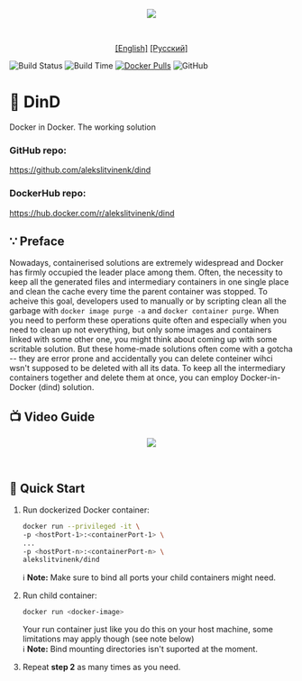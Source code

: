 <p align=center><img src="https://alekslitvinenk.github.io/dind/DinD-NewLogo.png"></p><br>

<p align="center">
<a href="https://github.com/alekslitvinenk/dind/blob/master/README.md">[English]</a>
<a href="https://github.com/alekslitvinenk/dind/blob/master/docs/README_RU.md">[Русский]</a>
<br>

![Build Status](http://cicd.dockovpn.io/build/dind)
![Build Time](http://cicd.dockovpn.io/built/dind)
[![Docker Pulls](https://img.shields.io/docker/pulls/alekslitvinenk/dind.svg)](https://hub.docker.com/r/alekslitvinenk/dind/)
![GitHub](https://img.shields.io/github/license/alekslitvinenk/dind)

# 💎 DinD
Docker in Docker. The working solution

### GitHub repo:
https://github.com/alekslitvinenk/dind
### DockerHub repo:
https://hub.docker.com/r/alekslitvinenk/dind

## ∵ Preface
Nowadays, containerised solutions are extremely widespread and Docker has firmly occupied the leader place among them. Often, the necessity to keep all the generated files and intermediary containers in one single place and clean the cache every time the parent container was stopped. To acheive this goal, developers used to manually or by scripting clean all the garbage with `docker image purge -a` and `docker container purge`. When you need to perform these operations quite often and especially when you need to clean up not everything, but only some images and containers linked with some other one, you might think about coming up with some scritable solution. But these home-made solutions often come with a gotcha -- they are error prone and accidentally you can delete conteiner wihci wsn't supposed to be deleted with all its data. To keep all the intermediary containers together and delete them at once, you can employ Docker-in-Docker (dind) solution.

## 📺 Video Guide
<p align=center><a href="https://youtu.be/s8AK55jjUjQ"><img src="https://alekslitvinenk.github.io/docker-openvpn/assets/img/video-cover-play.png"></a></p><br>

## 🚀 Quick Start
1. Run dockerized Docker container:
    ```bash
    docker run --privileged -it \
    -p <hostPort-1>:<containerPort-1> \
    ...
    -p <hostPort-n>:<containerPort-n> \
    alekslitvinenk/dind
    ```
    ℹ️ **Note:** Make sure to bind all ports your child containers might need.

2. Run child container:
    ```bash
    docker run <docker-image>
    ```
    Your run container just like you do this on your host machine, some limitations may apply though (see note below)<br>
    ℹ️ **Note:** Bind mounting directories isn't suported at the moment.
  
 3. Repeat **step 2** as many times as you need.
